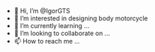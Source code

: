 - 👋 Hi, I’m @IgorGTS
- 👀 I’m interested in designing body motorcycle
- 🌱 I’m currently learning ...
- 💞️ I’m looking to collaborate on ...
- 📫 How to reach me ...

<!---
IgorGTS/IgorGTS is a ✨ special ✨ repository because its `README.md` (this file) appears on your GitHub profile.
You can click the Preview link to take a look at your changes.
--->
